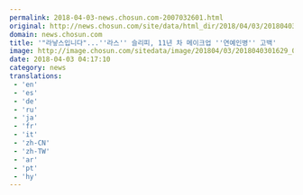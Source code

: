 ```yaml
---
permalink: 2018-04-03-news.chosun.com-2007032601.html
original: http://news.chosun.com/site/data/html_dir/2018/04/03/2018040301693.html
domain: news.chosun.com
title: '"라낳스입니다"...''라스'' 슬리피, 11년 차 메이크업 ''연예인병'' 고백'
image: http://image.chosun.com/sitedata/image/201804/03/2018040301629_0.jpg
date: 2018-04-03 04:17:10
category: news
translations: 
 - 'en'
 - 'es'
 - 'de'
 - 'ru'
 - 'ja'
 - 'fr'
 - 'it'
 - 'zh-CN'
 - 'zh-TW'
 - 'ar'
 - 'pt'
 - 'hy'
---
```



